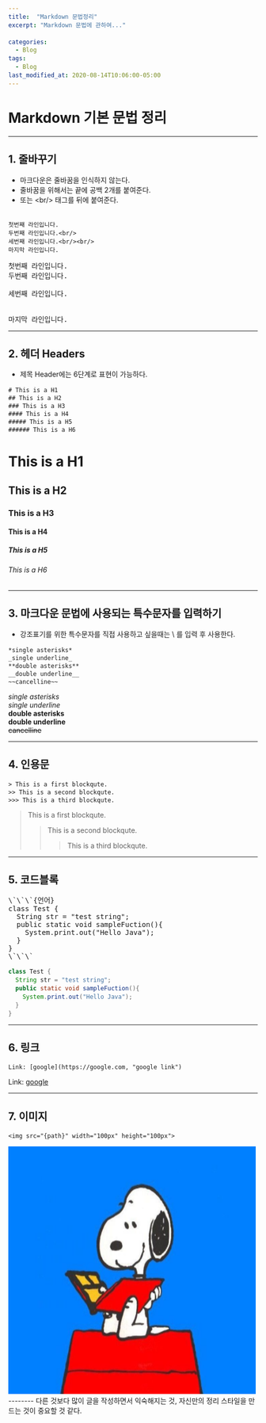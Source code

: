```yaml
---
title:  "Markdown 문법정리"
excerpt: "Markdown 문법에 관하여..."

categories:
  - Blog
tags:
  - Blog
last_modified_at: 2020-08-14T10:06:00-05:00
---
```


# Markdown 기본 문법 정리  
--------  
## 1. 줄바꾸기  
- 마크다운은 줄바꿈을 인식하지 않는다.  
- 줄바꿈을 위해서는 끝에 공백 2개를 붙여준다.  
- 또는 \<br/> 태그를 뒤에 붙여준다.<br/><br/>

```
첫번째 라인입니다.  
두번째 라인입니다.<br/>
세번째 라인입니다.<br/><br/>
마지막 라인입니다.
```

<pre class='pre_light'>
첫번째 라인입니다.  
두번째 라인입니다.<br/>
세번째 라인입니다.<br/><br/>
마지막 라인입니다.
</pre>

--------
## 2. 헤더 Headers  
- 제목 Header에는 6단계로 표현이 가능하다.  
```
# This is a H1
## This is a H2
### This is a H3
#### This is a H4
##### This is a H5
###### This is a H6
```
# This is a H1  
## This is a H2  
### This is a H3  
#### This is a H4  
##### This is a H5  
###### This is a H6  

--------
## 3. 마크다운 문법에 사용되는 특수문자를 입력하기  
- 강조표기를 위한 특수문자를 직접 사용하고 싶을때는 \\ 를 입력 후 사용한다.  

```
*single asterisks*  
_single underline_  
**double asterisks**  
__double underline__  
~~cancelline~~  
```

*single asterisks*  
_single underline_  
**double asterisks**  
__double underline__  
~~cancelline~~  

--------
## 4. 인용문  

```
> This is a first blockqute.  
>> This is a second blockqute.  
>>> This is a third blockqute.  
```
  
> This is a first blockqute.  
>> This is a second blockqute.  
>>> This is a third blockqute.  

--------
## 5. 코드블록  
<pre class='pre_light'>
\`\`\`{언어}  
class Test {  
  String str = "test string";  
  public static void sampleFuction(){  
    System.print.out("Hello Java");  
  }  
}
\`\`\`
</pre>
  
```java  
class Test {  
  String str = "test string";  
  public static void sampleFuction(){  
    System.print.out("Hello Java");  
  }  
}  
```
--------
## 6. 링크  
```
Link: [google](https://google.com, "google link")
```
Link: [google](https://google.com, "google link")  

--------
## 7. 이미지  
```
<img src="{path}" width="100px" height="100px">
```

<img src="/assets/images/snoopy.png" width="500px" height="500px">
--------
다른 것보다 많이 글을 작성하면서 익숙해지는 것, 자신만의 정리 스타일을 만드는 것이 중요할 것 같다.  
  


